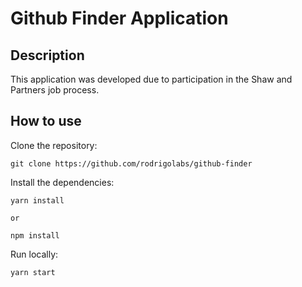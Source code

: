 # Github Finder Application

## Description

This application was developed due to participation in the Shaw and Partners job process.

## How to use

Clone the repository:

```hash
git clone https://github.com/rodrigolabs/github-finder
```

Install the dependencies:

```hash
yarn install

or

npm install
```

Run locally:

```hash
yarn start
```
